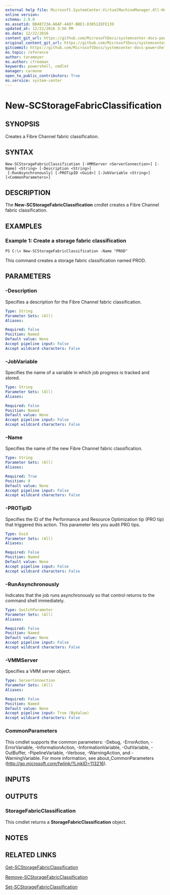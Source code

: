 ```yaml
---
external help file: Microsoft.SystemCenter.VirtualMachineManager.dll-Help.xml
online version: 
schema: 2.0.0
ms.assetid: DB48723A-A6AF-4407-BBE1-D30512EFE139
updated_at: 12/22/2016 3:56 PM
ms.date: 12/22/2016
content_git_url: https://github.com/MicrosoftDocs/systemcenter-docs-powershell/blob/live/systemcenter-cmdlets/SystemCenter2016/VirtualMachineManager/vlatest/New-SCStorageFabricClassification.md
original_content_git_url: https://github.com/MicrosoftDocs/systemcenter-docs-powershell/blob/live/systemcenter-cmdlets/SystemCenter2016/VirtualMachineManager/vlatest/New-SCStorageFabricClassification.md
gitcommit: https://github.com/MicrosoftDocs/systemcenter-docs-powershell/blob/96e5647587661652225fbdd2c797cd4d59d542bc/systemcenter-cmdlets/SystemCenter2016/VirtualMachineManager/vlatest/New-SCStorageFabricClassification.md
ms.topic: reference
author: tarameyer
ms.author: cfreeman
keywords: powershell, cmdlet
manager: carmonm
open_to_public_contributors: True
ms.service: system-center
---
```


# New-SCStorageFabricClassification

## SYNOPSIS
Creates a Fibre Channel fabric classification.

## SYNTAX

```
New-SCStorageFabricClassification [-VMMServer <ServerConnection>] [-Name] <String> [-Description <String>]
 [-RunAsynchronously] [-PROTipID <Guid>] [-JobVariable <String>] [<CommonParameters>]
```

## DESCRIPTION
The **New-SCStorageFabricClassification** cmdlet creates a Fibre Channel fabric classification.

## EXAMPLES

### Example 1: Create a storage fabric classification
```
PS C:\> New-SCStorageFabricClassification -Name "PROD"
```

This command creates a storage fabric classification named PROD.

## PARAMETERS

### -Description
Specifies a description for the Fibre Channel fabric classification.

```yaml
Type: String
Parameter Sets: (All)
Aliases: 

Required: False
Position: Named
Default value: None
Accept pipeline input: False
Accept wildcard characters: False
```

### -JobVariable
Specifies the name of a variable in which job progress is tracked and stored.

```yaml
Type: String
Parameter Sets: (All)
Aliases: 

Required: False
Position: Named
Default value: None
Accept pipeline input: False
Accept wildcard characters: False
```

### -Name
Specifies the name of the new Fibre Channel fabric classification.

```yaml
Type: String
Parameter Sets: (All)
Aliases: 

Required: True
Position: 0
Default value: None
Accept pipeline input: False
Accept wildcard characters: False
```

### -PROTipID
Specifies the ID of the Performance and Resource Optimization tip (PRO tip) that triggered this action.
This parameter lets you audit PRO tips.

```yaml
Type: Guid
Parameter Sets: (All)
Aliases: 

Required: False
Position: Named
Default value: None
Accept pipeline input: False
Accept wildcard characters: False
```

### -RunAsynchronously
Indicates that the job runs asynchronously so that control returns to the command shell immediately.

```yaml
Type: SwitchParameter
Parameter Sets: (All)
Aliases: 

Required: False
Position: Named
Default value: None
Accept pipeline input: False
Accept wildcard characters: False
```

### -VMMServer
Specifies a VMM server object.

```yaml
Type: ServerConnection
Parameter Sets: (All)
Aliases: 

Required: False
Position: Named
Default value: None
Accept pipeline input: True (ByValue)
Accept wildcard characters: False
```

### CommonParameters
This cmdlet supports the common parameters: -Debug, -ErrorAction, -ErrorVariable, -InformationAction, -InformationVariable, -OutVariable, -OutBuffer, -PipelineVariable, -Verbose, -WarningAction, and -WarningVariable. For more information, see about_CommonParameters (http://go.microsoft.com/fwlink/?LinkID=113216).

## INPUTS

## OUTPUTS

### StorageFabricClassification
This cmdlet returns a **StorageFabricClassification** object.

## NOTES

## RELATED LINKS

[Get-SCStorageFabricClassification](xref:SystemCenter2016/VirtualMachineManager/vlatest/Get-SCStorageFabricClassification.md)

[Remove-SCStorageFabricClassification](xref:SystemCenter2016/VirtualMachineManager/vlatest/Remove-SCStorageFabricClassification.md)

[Set-SCStorageFabricClassification](xref:SystemCenter2016/VirtualMachineManager/vlatest/Set-SCStorageFabricClassification.md)

